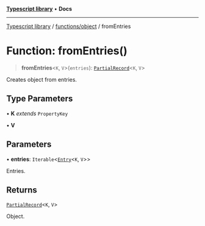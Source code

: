 [**Typescript library**](../../../index.md) • **Docs**

***

[Typescript library](../../../modules.md) / [functions/object](../index.md) / fromEntries

# Function: fromEntries()

> **fromEntries**\<`K`, `V`\>(`entries`): [`PartialRecord`](../../../types/core/type-aliases/PartialRecord.md)\<`K`, `V`\>

Creates object from entries.

## Type Parameters

• **K** *extends* `PropertyKey`

• **V**

## Parameters

• **entries**: `Iterable`\<[`Entry`](../../../types/core/type-aliases/Entry.md)\<`K`, `V`\>\>

Entries.

## Returns

[`PartialRecord`](../../../types/core/type-aliases/PartialRecord.md)\<`K`, `V`\>

Object.
